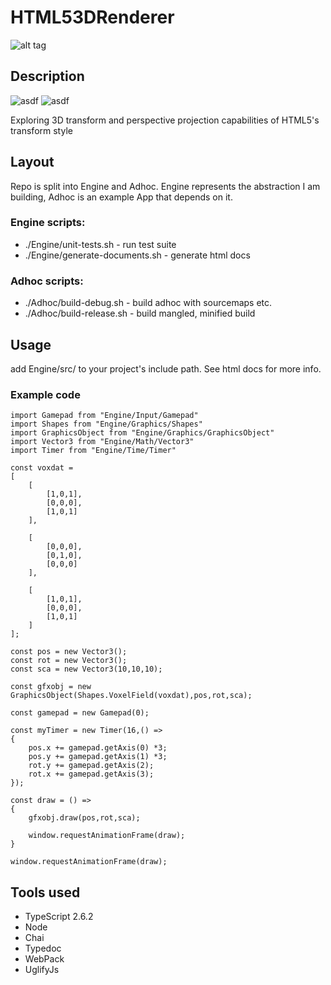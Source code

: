 # HTML53DRenderer 
![alt tag](http://jfcameron.github.io/Github/CSSRender/Render.png "")

## Description
![asdf](https://img.shields.io/badge/development%20status-active-green.svg)
![asdf](https://img.shields.io/badge/platforms-web-lightgrey.svg)

Exploring 3D transform and perspective projection capabilities of HTML5's transform style

## Layout
Repo is split into Engine and Adhoc. Engine represents the abstraction I am building, Adhoc is an example App that depends on it.

### Engine scripts:
* ./Engine/unit-tests.sh - run test suite
* ./Engine/generate-documents.sh - generate html docs

### Adhoc scripts:
* ./Adhoc/build-debug.sh - build adhoc with sourcemaps etc. 
* ./Adhoc/build-release.sh - build mangled, minified build

## Usage
add Engine/src/ to your project's include path.
See html docs for more info.

### Example code
    import Gamepad from "Engine/Input/Gamepad"
    import Shapes from "Engine/Graphics/Shapes"
    import GraphicsObject from "Engine/Graphics/GraphicsObject"
    import Vector3 from "Engine/Math/Vector3"
    import Timer from "Engine/Time/Timer"

    const voxdat = 
    [
        [
            [1,0,1],
            [0,0,0],
            [1,0,1]
        ],
    
        [
            [0,0,0],
            [0,1,0],
            [0,0,0]
        ],

        [
            [1,0,1],
            [0,0,0],
            [1,0,1]
        ]
    ];

    const pos = new Vector3();
    const rot = new Vector3();
    const sca = new Vector3(10,10,10);

    const gfxobj = new GraphicsObject(Shapes.VoxelField(voxdat),pos,rot,sca);

    const gamepad = new Gamepad(0);

    const myTimer = new Timer(16,() =>
    {
        pos.x += gamepad.getAxis(0) *3;
        pos.y += gamepad.getAxis(1) *3;
        rot.y += gamepad.getAxis(2);
        rot.x += gamepad.getAxis(3);
    });

    const draw = () =>
    {
        gfxobj.draw(pos,rot,sca);

        window.requestAnimationFrame(draw);
    }

    window.requestAnimationFrame(draw);

## Tools used
* TypeScript 2.6.2
* Node
* Chai
* Typedoc
* WebPack
* UglifyJs
